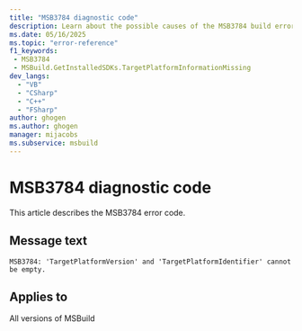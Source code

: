 ```yaml
---
title: "MSB3784 diagnostic code"
description: Learn about the possible causes of the MSB3784 build error, and get troubleshooting tips.
ms.date: 05/16/2025
ms.topic: "error-reference"
f1_keywords:
 - MSB3784
 - MSBuild.GetInstalledSDKs.TargetPlatformInformationMissing
dev_langs:
  - "VB"
  - "CSharp"
  - "C++"
  - "FSharp"
author: ghogen
ms.author: ghogen
manager: mijacobs
ms.subservice: msbuild
---
```


# MSB3784 diagnostic code

<!-- :::ErrorDefinitionDescription::: -->
<!-- :::editable-content name="introDescription"::: -->
This article describes the MSB3784 error code.
<!-- :::editable-content-end::: -->

## Message text

<!-- :::editable-content name="messageText"::: -->
`MSB3784: 'TargetPlatformVersion' and 'TargetPlatformIdentifier' cannot be empty.`
<!-- :::editable-content-end::: -->
<!-- MSB3784: "TargetPlatformVersion" and "TargetPlatformIdentifier" cannot be empty. -->

<!-- :::editable-content name="postOutputDescription"::: -->
<!--
{StrBegin="MSB3784: "} TargetPlatformVersion and TargetPlatformIdentifier root are property names and should not be localized
-->
<!-- :::editable-content-end::: -->
<!-- :::ErrorDefinitionDescription-end::: -->

## Applies to

All versions of MSBuild
